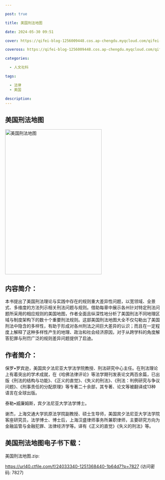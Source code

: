 ```yaml
---

post: true

title: 美国刑法地图

date: 2024-05-30 09:51

cover: https://qifei-blog-1256009448.cos.ap-chengdu.myqcloud.com/qifei-blog/64c6f9291ddac507ccbebaf2.jpg

coveross: https://qifei-blog-1256009448.cos.ap-chengdu.myqcloud.com/qifei-blog/64c6f9291ddac507ccbebaf2.jpg

categories:

  - 人文社科

tags:

  - 法律
  - 美国

description:
---
```


## 美国刑法地图

<img alt="美国刑法地图" class="aligncenter loaded" data-was-processed="true" decoding="async" fetchpriority="high" height="471" src="https://qifei-blog-1256009448.cos.ap-chengdu.myqcloud.com/qifei-blog/64c6f9291ddac507ccbebaf2.jpg" style="cursor: zoom-in;" width="314"/>

## 内容简介：

本书提出了美国刑法理论与实践中存在的规则重大差异性问题，以宽领域、全景式、多维度的方法列示相关刑法问题与规则。借助每章中展示各州针对特定刑法问题所采用的相应规则的美国地图，作者全面且纵深性地分析了美国刑法不同地理区域与制度架构下的数十个重要刑法规则。这部美国刑法地图大全不仅勾勒出了美国刑法中隐含的多样性，有助于形成对各州刑法之间巨大差异的认识；而且在一定程度上解释了这种多样性产生的地理、政治和社会经济原因，对于从跨学科的角度解答犯罪与刑罚广泛的规则差异问题提供了启迪。

## 作者简介：

保罗•罗宾逊，美国宾夕法尼亚大学法学院教授、刑法研究中心主任。在刑法理论上有着突出的学术成就，在《哈佛法律评论》等法学期刊发表论文两百余篇，已出版《刑法的结构与功能》、《正义的直觉》、《失义的刑法》、《刑法：判例研究与争议问题》、《刑事责任的分配原理》等专著二十余部，其专著、论文等被翻译成13种语言在全球出版。

泰勒•威廉姆斯，宾夕法尼亚大学法学博士。

谢杰，上海交通大学凯原法学院副教授、硕士生导师，美国宾夕法尼亚大学法学院客座研究员，法学博士、博士后，上海汉盛律师事务所兼职律师，主要研究方向为金融监管与金融犯罪、法律经济学等。译有《正义的直觉》《失义的刑法》等。

## 美国刑法地图电子书下载：

美国刑法地图.zip: 

https://url40.ctfile.com/f/24033340-1251368440-1b64d7?p=7827 (访问密码: 7827)
